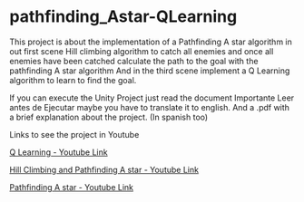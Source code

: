 # pathfinding_Astar-QLearning

This project is about the implementation of a Pathfinding A star algorithm in out first scene
Hill climbing algorithm to catch all enemies and once all enemies have been catched calculate the path to the goal with the pathfinding A star algorithm
And in the third scene implement a Q Learning algorithm to learn to find the goal.

If you can execute the Unity Project just read the document Importante Leer antes de Ejecutar maybe you have to translate it to english.
And a .pdf with a brief explanation about the project. (In spanish too)

Links to see the project in Youtube

[Q Learning - Youtube Link](https://www.youtube.com/watch?v=ogGfZ-Tv2Uk)

[Hill Climbing and Pathfinding A star - Youtube Link](https://www.youtube.com/watch?v=N8MKOmDt9t4)

[Pathfinding A star - Youtube Link](https://www.youtube.com/watch?v=dF5vPbW1KaU)
